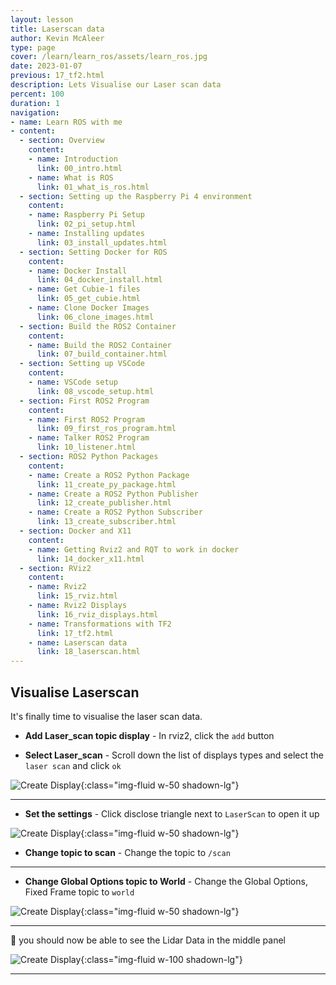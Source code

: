 ```yaml
---
layout: lesson
title: Laserscan data
author: Kevin McAleer
type: page
cover: /learn/learn_ros/assets/learn_ros.jpg
date: 2023-01-07
previous: 17_tf2.html
description: Lets Visualise our Laser scan data
percent: 100
duration: 1
navigation:
- name: Learn ROS with me
- content:
  - section: Overview
    content:
    - name: Introduction
      link: 00_intro.html
    - name: What is ROS
      link: 01_what_is_ros.html
  - section: Setting up the Raspberry Pi 4 environment
    content:
    - name: Raspberry Pi Setup
      link: 02_pi_setup.html
    - name: Installing updates
      link: 03_install_updates.html
  - section: Setting Docker for ROS
    content:
    - name: Docker Install
      link: 04_docker_install.html
    - name: Get Cubie-1 files
      link: 05_get_cubie.html
    - name: Clone Docker Images
      link: 06_clone_images.html
  - section: Build the ROS2 Container
    content:
    - name: Build the ROS2 Container
      link: 07_build_container.html
  - section: Setting up VSCode
    content:
    - name: VSCode setup
      link: 08_vscode_setup.html
  - section: First ROS2 Program
    content:
    - name: First ROS2 Program
      link: 09_first_ros_program.html
    - name: Talker ROS2 Program
      link: 10_listener.html
  - section: ROS2 Python Packages
    content:
    - name: Create a ROS2 Python Package
      link: 11_create_py_package.html
    - name: Create a ROS2 Python Publisher
      link: 12_create_publisher.html
    - name: Create a ROS2 Python Subscriber
      link: 13_create_subscriber.html
  - section: Docker and X11
    content:
    - name: Getting Rviz2 and RQT to work in docker
      link: 14_docker_x11.html
  - section: RViz2
    content:
    - name: Rviz2
      link: 15_rviz.html
    - name: Rviz2 Displays
      link: 16_rviz_displays.html
    - name: Transformations with TF2
      link: 17_tf2.html
    - name: Laserscan data
      link: 18_laserscan.html
---
```



## Visualise Laserscan

It's finally time to visualise the laser scan data.

* **Add Laser_scan topic display** - In rviz2, click the `add` button

* **Select Laser_scan** - Scroll down the list of displays types and select the `laser scan` and click `ok`

![Create Display](assets/rviz04.png){:class="img-fluid w-50 shadown-lg"}

---

* **Set the settings** - Click disclose triangle next to `LaserScan` to open it up

![Create Display](assets/rviz05.png){:class="img-fluid w-50 shadown-lg"}

* **Change topic to scan** - Change the topic to `/scan`

---

* **Change Global Options topic to World** - Change the Global Options, Fixed Frame topic to `world`

![Create Display](assets/rviz06.png){:class="img-fluid w-50 shadown-lg"}

---

🥳 you should now be able to see the Lidar Data in the middle panel

![Create Display](assets/rviz2.jpg){:class="img-fluid w-100 shadown-lg"}

---
